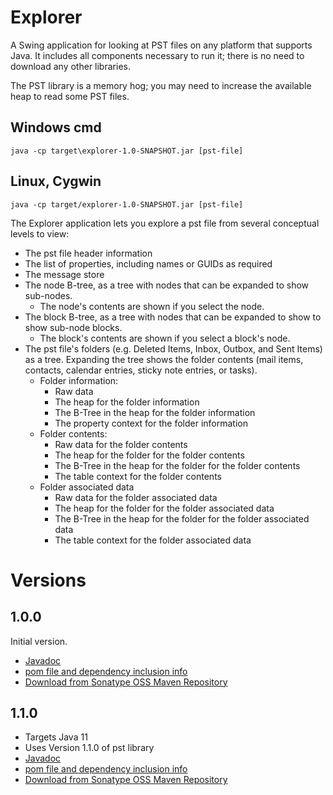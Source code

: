 # Explorer
A Swing application for looking at PST files on any platform that supports Java. It includes all components necessary to run it; there is no need to
download any other libraries.

The PST library is a memory hog; you may need to increase the available heap to read some PST files.

## Windows cmd
    java -cp target\explorer-1.0-SNAPSHOT.jar [pst-file]

## Linux, Cygwin
    java -cp target/explorer-1.0-SNAPSHOT.jar [pst-file]

The Explorer application lets you explore a pst file from several conceptual levels to view:
* The pst file header information
* The list of properties, including names or GUIDs as required
* The message store
* The node B-tree, as a tree with nodes that can be expanded to show sub-nodes.
  * The node's contents are shown if you select the node.
* The block B-tree, as a tree with nodes that can be expanded to show to show sub-node blocks.
  * The block's contents are shown if you select a block's node.
* The pst file's folders (e.g. Deleted Items, Inbox, Outbox, and Sent Items) as a tree. Expanding the tree shows the folder contents (mail items, contacts, calendar entries, sticky note entries, or tasks).
    * Folder information:
      * Raw data
      * The heap for the folder information
      * The B-Tree in the heap for the folder information
      * The property context for the folder information
    * Folder contents:
      * Raw data for the folder contents
      * The heap for the folder for the folder contents
      * The B-Tree in the heap for the folder for the folder contents
      * The table context for the folder contents
    * Folder associated data
      * Raw data for the folder associated data
      * The heap for the folder for the folder associated data
      * The B-Tree in the heap for the folder for the folder associated data
      * The table context for the folder associated data

# Versions
## 1.0.0
Initial version.
* [Javadoc](https://javadoc.io/doc/io.github.jmcleodfoss/explorer/1.0.0/index.html)
* [pom file and dependency inclusion info](https://search.maven.org/artifact/io.github.jmcleodfoss/explorer/1.0.0/pom)
* [Download from Sonatype OSS Maven Repository](https://repo1.maven.org/maven2/io/github/jmcleodfoss/explorer/1.0.0/)

## 1.1.0
* Targets Java 11
* Uses Version 1.1.0 of pst library
* [Javadoc](https://javadoc.io/doc/io.github.jmcleodfoss/explorer/1.1.0/index.html)
* [pom file and dependency inclusion info](https://search.maven.org/artifact/io.github.jmcleodfoss/explorer/1.1.0/pom)
* [Download from Sonatype OSS Maven Repository](https://repo1.maven.org/maven2/io/github/jmcleodfoss/explorer/1.1.0/)
